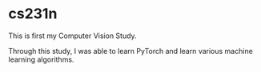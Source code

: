# cs231n
This is first my Computer Vision Study.

Through this study, I was able to learn PyTorch and learn various machine learning algorithms.

